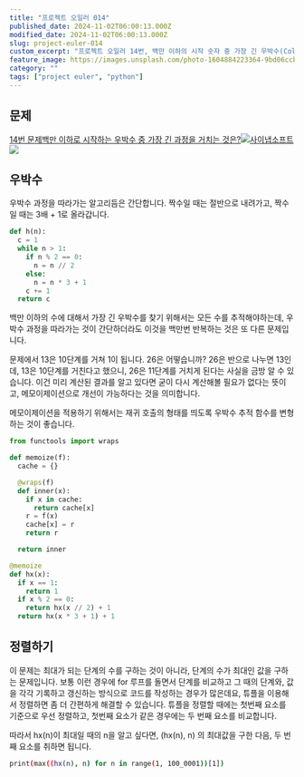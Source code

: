 ```yaml
---
title: "프로젝트 오일러 014"
published_date: 2024-11-02T06:00:13.000Z
modified_date: 2024-11-02T06:00:13.000Z
slug: project-euler-014
custom_excerpt: "프로젝트 오일러 14번, 백만 이하의 시작 숫자 중 가장 긴 우박수(Collatz sequence)를 생성하는 수를 찾는 문제입니다. 우박수 계산 과정을 설명하고, 메모이제이션을 활용하여 성능을 최적화하는 파이썬 풀이를 제시합니다."
feature_image: https://images.unsplash.com/photo-1604884223364-9bd06ccb3c8c?crop=entropy&cs=tinysrgb&fit=max&fm=jpg&ixid=M3wxMTc3M3wwfDF8c2VhcmNofDI1fHx1cCUyMGFuZCUyMGRvd258ZW58MHx8fHwxNzMwNTExMTM1fDA&ixlib=rb-4.0.3&q=80&w=2000
category: ""
tags: ["project euler", "python"]
---
```


## 문제

[14번 문제백만 이하로 시작하는 우박수 중 가장 긴 과정을 거치는
것은?![](https://euler.synap.co.kr/favicon.ico)사이냅소프트![](https://euler.synap.co.kr/images/euler_portrait.png)](https://euler.synap.co.kr/problem=14)

## 우박수

우박수 과정을 따라가는 알고리듬은 간단합니다. 짝수일 때는 절반으로 내려가고, 짝수 일 때는 3배 + 1로 올라갑니다.

```python
def h(n):
  c = 1
  while n > 1:
    if n % 2 == 0:
      n = n // 2
    else:
      n = n * 3 + 1
    c += 1
  return c
```
백만 이하의 수에 대해서 가장 긴 우박수를 찾기 위해서는 모든 수를 추적해야하는데, 우박수 과정을 따라가는 것이 간단하더라도 이것을 백만번
반복하는 것은 또 다른 문제입니다.

문제에서 13은 10단계를 거쳐 1이 됩니다. 26은 어떻습니까? 26은 반으로 나누면 13인데, 13은 10단계를 거친다고 했으니, 26은
11단계를 거치게 된다는 사실을 금방 알 수 있습니다. 이건 미리 계산된 결과를 알고 있다면 굳이 다시 계산해볼 필요가 없다는 뜻이고,
메모이제이션으로 개선이 가능하다는 것을 의미합니다.

메모이제이션을 적용하기 위해서는 재귀 호출의 형태를 띄도록 우박수 추적 함수를 변형하는 것이 좋습니다.

```python
from functools import wraps

def memoize(f):
  cache = {}

  @wraps(f)
  def inner(x):
    if x in cache:
      return cache[x]
    r = f(x)
    cache[x] = r
    return r

  return inner

@memoize
def hx(x):
  if x == 1:
    return 1
  if x % 2 == 0:
    return hx(x // 2) + 1
  return hx(x * 3 + 1) + 1
```
## 정렬하기

이 문제는 최대가 되는 단계의 수를 구하는 것이 아니라, 단계의 수가 최대인 값을 구하는 문제입니다. 보통 이런 경우에 for 루프를 돌면서
단계를 비교하고 그 때의 단계와, 값을 각각 기록하고 갱신하는 방식으로 코드를 작성하는 경우가 많은데요, 튜플을 이용해서 정렬하면 좀 더
간편하게 해결할 수 있습니다. 튜플을 정렬할 때에는 첫번째 요소를 기준으로 우선 정렬하고, 첫번째 요소가 같은 경우에는 두 번째 요소를
비교합니다.

따라서 hx(n)이 최대일 때의 n을 알고 싶다면, (hx(n), n) 의 최대값을 구한 다음, 두 번째 요소를 취하면 됩니다.

```bash
print(max((hx(n), n) for n in range(1, 100_0001))[1])
```